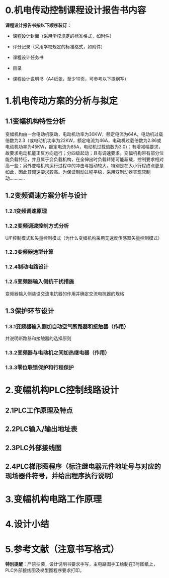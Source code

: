 # 0.机电传动控制课程设计报告书内容

**课程设计报告书按以下顺序装订：**

- 课程设计封面（采用学校规定的标准格式，如附件）

- 评分记录（采用学校规定的标准格式，如附件）

- 课程设计任务书

- 目录

- 课程设计说明书（A4纸张，至少10页，可参考以下提纲写）

# 1.机电传动方案的分析与拟定

## 1.1变幅机构特性分析

变幅机构由一台电动机驱动，电动机功率为30KW，额定电流为64A，电动机过载倍数为2.3（或电动机功率为22KW，额定电流为46A，电动机过载倍数为2.86或电动机功率为45KW，额定电流为85A，电动机过载倍数为3.0）；有增减幅要求，故要求电动机能正反方向运行；分四级起动；且有调速要求。变幅机构带有部分位能负载特征，并且属于变负载机构，在全伸出时负载转矩可能超载，控制要求相对高一些；另外变幅机构运行过程中的冲击与振动较大，特别是在大小行程终点更是如此，因此其调速要求较高。为保证制动过程平稳，采用双制动器实现软制动............

## 1.2变频调速方案分析与设计

### 1.2.1变频调速原理

### 1.2.2变频调速控制方式分析

U/F控制模式和矢量控制模式（为什么变幅机构采用无速度传感器矢量控制模式）

### 1.2.3变频器选型计算

### 1.2.4制动电路设计

### 1.2.5变频器输入侧抗干扰措施

变频器输入侧装设交流电抗器的作用并确定交流电抗器的规格

## 1.3保护环节设计

### 1.3.1变频器输入侧加自动空气断路器和接触器（作用）

并说明断路器和接触器的选择原则

### 1.3.2变频器与电动机之间加热继电器（作用）

### 1.3.3零位联锁保护和行程保护

# 2.变幅机构PLC控制线路设计

## 2.1PLC工作原理及特点

## 2.2PLC输入/输出地址表

## 2.3PLC外部接线图

## 2.4PLC梯形图程序（标注继电器元件地址号与对应的现场器件符号，并给出程序执行说明）

# 3.变幅机构电路工作原理

# 4.设计小结

# 5.参考文献（注意书写格式）

**特别提醒**：严禁抄袭，设计说明书要求手写，主电路图手工绘制在3号图纸上，PLC外部接线图及梯型图程序要求打印。
